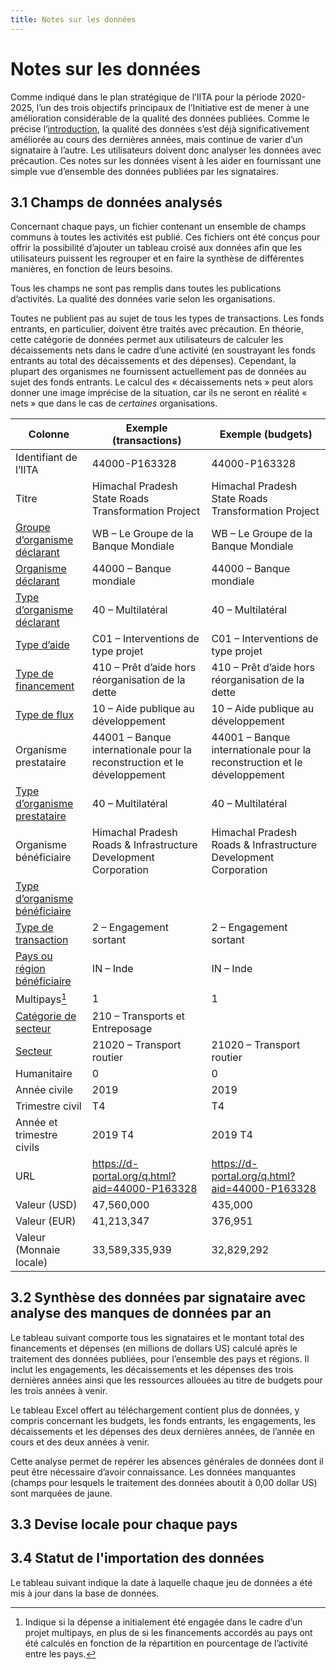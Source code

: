 ```yaml
---
title: Notes sur les données
---
```


# Notes sur les données

Comme indiqué dans le plan stratégique de l’IITA pour la période 2020-2025, l’un des trois objectifs principaux de l’Initiative est de mener à une amélioration considérable de la qualité des données publiées. Comme le précise l’[introduction](/fr/introduction/#11-aider-les-gouvernements-des-pays-partenaires-a-acceder-aux-donnees-de-liita-et-a-mieux-les-utiliser), la qualité des données s’est déjà significativement améliorée au cours des dernières années, mais continue de varier d’un signataire à l’autre. Les utilisateurs doivent donc analyser les données avec précaution. Ces notes sur les données visent à les aider en fournissant une simple vue d’ensemble des données publiées par les signataires.

## 3.1 Champs de données analysés

Concernant chaque pays, un fichier contenant un ensemble de champs communs à toutes les activités est publié. Ces fichiers ont été conçus pour offrir la possibilité d’ajouter un tableau croisé aux données afin que les utilisateurs puissent les regrouper et en faire la synthèse de différentes manières, en fonction de leurs besoins.

Tous les champs ne sont pas remplis dans toutes les publications d’activités. La qualité des données varie selon les organisations.

Toutes ne publient pas au sujet de tous les types de transactions. Les fonds entrants, en particulier, doivent être traités avec précaution. En théorie, cette catégorie de données permet aux utilisateurs de calculer les décaissements nets dans le cadre d’une activité (en soustrayant les fonds entrants au total des décaissements et des dépenses). Cependant, la plupart des organismes ne fournissent actuellement pas de données au sujet des fonds entrants. Le calcul des « décaissements nets » peut alors donner une image imprécise de la situation, car ils ne seront en réalité « nets » que dans le cas de *certaines* organisations.

<div class="table">

Colonne | Exemple (transactions) | Exemple (budgets)
--- | --- | ---
Identifiant de l’IITA | 44000-P163328 | 44000-P163328
Titre | Himachal Pradesh State Roads Transformation Project | Himachal Pradesh State Roads Transformation Project
<a href="https://codelists.codeforiati.org/ReportingOrganisationGroup/" rel="noreferrer" target="_blank">Groupe d’organisme déclarant</a> | WB – Le Groupe de la Banque Mondiale | WB – Le Groupe de la Banque Mondiale
<a href="https://codelists.codeforiati.org/fr/ReportingOrganisation/" rel="noreferrer" target="_blank">Organisme déclarant</a> | 44000 – Banque mondiale | 44000 – Banque mondiale
<a href="https://codelists.codeforiati.org/fr/OrganisationType/" rel="noreferrer" target="_blank">Type d’organisme déclarant</a> | 40 – Multilatéral | 40 – Multilatéral
<a href="https://codelists.codeforiati.org/fr/AidType/" rel="noreferrer" target="_blank">Type d’aide</a> | C01 – Interventions de type projet | C01 – Interventions de type projet
<a href="https://codelists.codeforiati.org/fr/FinanceType/" rel="noreferrer" target="_blank">Type de financement</a> | 410 – Prêt d’aide hors réorganisation de la dette | 410 – Prêt d’aide hors réorganisation de la dette
<a href="https://codelists.codeforiati.org/fr/FlowType/" rel="noreferrer" target="_blank">Type de flux</a> | 10 – Aide publique au développement | 10 – Aide publique au développement
Organisme prestataire | 44001 – Banque internationale pour la reconstruction et le développement | 44001 – Banque internationale pour la reconstruction et le développement
<a href="https://codelists.codeforiati.org/fr/OrganisationType/" rel="noreferrer" target="_blank">Type d’organisme prestataire</a> | 40 – Multilatéral | 40 – Multilatéral
Organisme bénéficiaire | Himachal Pradesh Roads & Infrastructure Development Corporation | Himachal Pradesh Roads & Infrastructure Development Corporation
<a href="https://codelists.codeforiati.org/fr/OrganisationType/" rel="noreferrer" target="_blank">Type d’organisme bénéficiaire</a> | |
<a href="https://codelists.codeforiati.org/fr/TransactionType/" rel="noreferrer" target="_blank">Type de transaction</a> | 2 – Engagement sortant | 2 – Engagement sortant
<a href="https://codelists.codeforiati.org/fr/Country/" rel="noreferrer" target="_blank">Pays ou région bénéficiaire</a> | IN – Inde | IN – Inde
Multipays[^1] | 1  | 1
<a href="https://codelists.codeforiati.org/fr/SectorGroup/" rel="noreferrer" target="_blank">Catégorie de secteur</a> | 210 – Transports et Entreposage |  | 210 – Transports et Entreposage
<a href="https://codelists.codeforiati.org/fr/Sector/" rel="noreferrer" target="_blank">Secteur</a> | 21020 – Transport routier | 21020 – Transport routier
Humanitaire | 0 | 0
Année civile | 2019 | 2019
Trimestre civil | T4 | T4
Année et trimestre civils | 2019 T4 | 2019 T4
URL | <a href="https://d-portal.org/q.html?aid=44000-P163328" rel="noreferrer" target="_blank">https://d-portal.org/q.html?aid=44000-P163328</a> | <a href="https://d-portal.org/q.html?aid=44000-P163328" rel="noreferrer" target="_blank">https://d-portal.org/q.html?aid=44000-P163328</a>
Valeur (USD) | 47,560,000 | 435,000
Valeur (EUR) | 41,213,347 | 376,951
Valeur (Monnaie locale) | 33,589,335,939 | 32,829,292

</div>

## 3.2 Synthèse des données par signataire avec analyse des manques de données par an

Le tableau suivant comporte tous les signataires et le montant total des financements et dépenses (en millions de dollars US) calculé après le traitement des données publiées, pour l’ensemble des pays et régions. Il inclut les engagements, les décaissements et les dépenses des trois dernières années ainsi que les ressources allouées au titre de budgets pour les trois années à venir.

Le tableau Excel offert au téléchargement contient plus de données, y compris concernant les budgets, les fonds entrants, les engagements, les décaissements et les dépenses des deux dernières années, de l’année en cours et des deux années à venir.

Cette analyse permet de repérer les absences générales de données dont il peut être nécessaire d’avoir connaissance. Les données manquantes (champs pour lesquels le traitement des données aboutit à 0,00 dollar US) sont marquées de jaune.

<data-gaps-year></data-gaps-year>

## 3.3 Devise locale pour chaque pays

<countries-currencies></countries-currencies>


[^1]: Indique si la dépense a initialement été engagée dans le cadre d’un projet multipays, en plus de si les financements accordés au pays ont été calculés en fonction de la répartition en pourcentage de l’activité entre les pays.

## 3.4 Statut de l'importation des données

Le tableau suivant indique la date à laquelle chaque jeu de données a été mis à jour dans la base de données.

<data-processing></data-processing>

